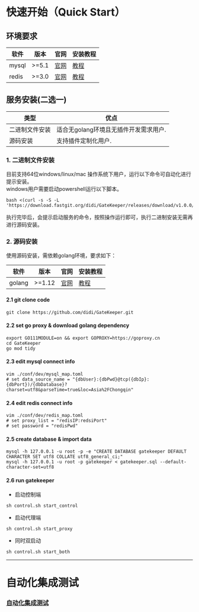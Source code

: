 # 快速开始（Quick Start）

## 环境要求

软件 | 版本 | 官网 | 安装教程
---|---|---|---
mysql | \>=5.1 | [官网](https://dev.mysql.com/downloads/mysql/) | [教程](https://www.runoob.com/mysql/mysql-install.html)
redis | \>=3.0 | [官网](https://redis.io/download) | [教程](https://www.runoob.com/redis/redis-install.html)

## 服务安装(二选一)

类型 | 优点
---|---
二进制文件安装 | 适合无golang环境且无插件开发需求用户.
源码安装 | 支持插件定制化用户.


### 1. 二进制文件安装
目前支持64位windows/linux/mac 操作系统下用户，运行以下命令可自动化进行提示安装。  
windows用户需要启动powershell运行以下脚本。
```
bash <(curl -s -S -L 'https://download.fastgit.org/didi/GateKeeper/releases/download/v1.0.0/setup.sh')  
```
执行完毕后，会提示启动服务的命令，按照操作运行即可，执行二进制安装无需再进行源码安装。

### 2. 源码安装

使用源码安装，需依赖golang环境，要求如下：

软件 | 版本 | 官网 | 安装教程
---|---|---|---
golang | \>=1.12 | [官网](https://golang.google.cn/dl/) |  [教程](https://www.runoob.com/go/go-environment.html)

#### 2.1 git clone code

```
git clone https://github.com/didi/GateKeeper.git
```

#### 2.2 set go proxy & download golang dependency

```
export GO111MODULE=on && export GOPROXY=https://goproxy.cn
cd GateKeeper
go mod tidy
```

#### 2.3 edit mysql connect info

```
vim ./conf/dev/mysql_map.toml
# set data_source_name = "{dbUser}:{dbPwd}@tcp({dbIp}:{dbPort})/{dbDatabase}?charset=utf8&parseTime=true&loc=Asia%2FChongqin" 
```

#### 2.4 edit redis connect info


```
vim ./conf/dev/redis_map.toml
# set proxy_list = "redisIP:redsiPort"
# set password = "redisPwd"
```

#### 2.5 create database & import data

```
mysql -h 127.0.0.1 -u root -p -e "CREATE DATABASE gatekeeper DEFAULT CHARACTER SET utf8 COLLATE utf8_general_ci;"
mysql -h 127.0.0.1 -u root -p gatekeeper < gatekeeper.sql --default-character-set=utf8
```

#### 2.6 run gatekeeper
- 启动控制端

```
sh control.sh start_control 
```
- 启动代理端
```
sh control.sh start_proxy 
```
- 同时双启动
```
sh control.sh start_both 
```
---

# 自动化集成测试

### [自动化集成测试](https://github.com/didi/GateKeeper/blob/master/test_suites/README.md)